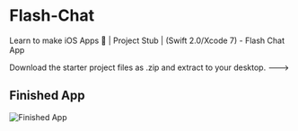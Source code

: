 # Flash-Chat
Learn to make iOS Apps 📱 | Project Stub | (Swift 2.0/Xcode 7) - Flash Chat App

Download the starter project files as .zip and extract to your desktop. --->

## Finished App
![Finished App](https://github.com/londonappbrewery/Images/blob/master/Flash%20Chat.gif)



